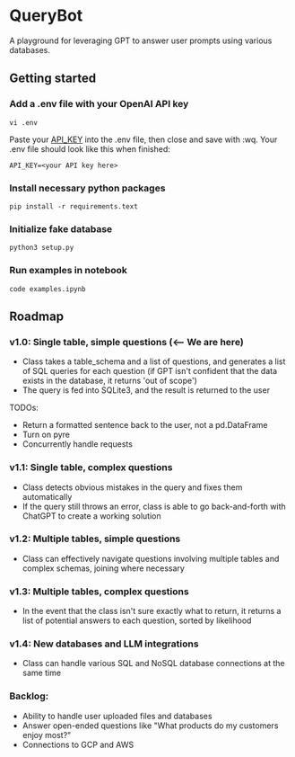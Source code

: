 # QueryBot

A playground for leveraging GPT to answer user prompts using various databases.

## Getting started

### Add a .env file with your OpenAI API key
```
vi .env
```

Paste your [API_KEY](https://platform.openai.com/account/api-keys) into the .env file, then close and save with :wq. Your .env file should look like this when finished:

```
API_KEY=<your API key here>
```


### Install necessary python packages

```
pip install -r requirements.text
```

### Initialize fake database
```
python3 setup.py
```

### Run examples in notebook

```
code examples.ipynb
```


## Roadmap

### v1.0: Single table, simple questions (<-- We are here)
- Class takes a table_schema and a list of questions, and generates a list of SQL queries for each question (if GPT isn't confident that the data exists in the database, it returns 'out of scope')
- The query is fed into SQLite3, and the result is returned to the user

TODOs:
- Return a formatted sentence back to the user, not a pd.DataFrame
- Turn on pyre
- Concurrently handle requests

### v1.1: Single table, complex questions
- Class detects obvious mistakes in the query and fixes them automatically
- If the query still throws an error, class is able to go back-and-forth with ChatGPT to create a working solution

### v1.2: Multiple tables, simple questions
- Class can effectively navigate questions involving multiple tables and complex schemas, joining where necessary

### v1.3: Multiple tables, complex questions
- In the event that the class isn't sure exactly what to return, it returns a list of potential answers to each question, sorted by likelihood

### v1.4: New databases and LLM integrations
- Class can handle various SQL and NoSQL database connections at the same time


### Backlog:
- Ability to handle user uploaded files and databases
- Answer open-ended questions like "What products do my customers enjoy most?"
- Connections to GCP and AWS